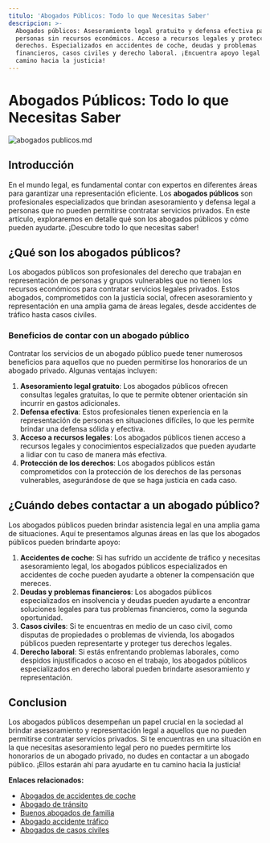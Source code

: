 ```yaml
---
titulo: 'Abogados Públicos: Todo lo que Necesitas Saber'
descripcion: >-
  Abogados públicos: Asesoramiento legal gratuito y defensa efectiva para
  personas sin recursos económicos. Acceso a recursos legales y protección de
  derechos. Especializados en accidentes de coche, deudas y problemas
  financieros, casos civiles y derecho laboral. ¡Encuentra apoyo legal en tu
  camino hacia la justicia!
---
```


# Abogados Públicos: Todo lo que Necesitas Saber

 ![abogados publicos.md](./img/abogados-publicos-1.webp)

## Introducción

En el mundo legal, es fundamental contar con expertos en diferentes áreas para garantizar una representación eficiente. Los **abogados públicos** son profesionales especializados que brindan asesoramiento y defensa legal a personas que no pueden permitirse contratar servicios privados. En este artículo, exploraremos en detalle qué son los abogados públicos y cómo pueden ayudarte. ¡Descubre todo lo que necesitas saber!

## ¿Qué son los abogados públicos?

Los abogados públicos son profesionales del derecho que trabajan en representación de personas y grupos vulnerables que no tienen los recursos económicos para contratar servicios legales privados. Estos abogados, comprometidos con la justicia social, ofrecen asesoramiento y representación en una amplia gama de áreas legales, desde accidentes de tráfico hasta casos civiles.

### Beneficios de contar con un abogado público

Contratar los servicios de un abogado público puede tener numerosos beneficios para aquellos que no pueden permitirse los honorarios de un abogado privado. Algunas ventajas incluyen:

1. **Asesoramiento legal gratuito**: Los abogados públicos ofrecen consultas legales gratuitas, lo que te permite obtener orientación sin incurrir en gastos adicionales.
2. **Defensa efectiva**: Estos profesionales tienen experiencia en la representación de personas en situaciones difíciles, lo que les permite brindar una defensa sólida y efectiva.
3. **Acceso a recursos legales**: Los abogados públicos tienen acceso a recursos legales y conocimientos especializados que pueden ayudarte a lidiar con tu caso de manera más efectiva.
4. **Protección de los derechos**: Los abogados públicos están comprometidos con la protección de los derechos de las personas vulnerables, asegurándose de que se haga justicia en cada caso.

## ¿Cuándo debes contactar a un abogado público?

Los abogados públicos pueden brindar asistencia legal en una amplia gama de situaciones. Aquí te presentamos algunas áreas en las que los abogados públicos pueden brindarte apoyo:

1. **Accidentes de coche**: Si has sufrido un accidente de tráfico y necesitas asesoramiento legal, los abogados públicos especializados en accidentes de coche pueden ayudarte a obtener la compensación que mereces.
2. **Deudas y problemas financieros**: Los abogados públicos especializados en insolvencia y deudas pueden ayudarte a encontrar soluciones legales para tus problemas financieros, como la segunda oportunidad.
3. **Casos civiles**: Si te encuentras en medio de un caso civil, como disputas de propiedades o problemas de vivienda, los abogados públicos pueden representarte y proteger tus derechos legales.
4. **Derecho laboral**: Si estás enfrentando problemas laborales, como despidos injustificados o acoso en el trabajo, los abogados públicos especializados en derecho laboral pueden brindarte asesoramiento y representación.

## Conclusion

Los abogados públicos desempeñan un papel crucial en la sociedad al brindar asesoramiento y representación legal a aquellos que no pueden permitirse contratar servicios privados. Si te encuentras en una situación en la que necesitas asesoramiento legal pero no puedes permitirte los honorarios de un abogado privado, no dudes en contactar a un abogado público. ¡Ellos estarán ahí para ayudarte en tu camino hacia la justicia!

**Enlaces relacionados:**

- [Abogados de accidentes de coche](abogados-accidente-coche)
- [Abogado de tránsito](abogado-de-transito)
- [Buenos abogados de familia](buenos-abogados-de-familia)
- [Abogado accidente tráfico](abogado-accidente-trafico)
- [Abogados de casos civiles](abogados-de-casos-civiles)
